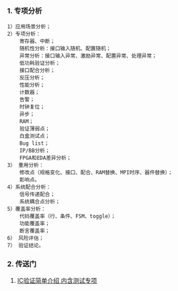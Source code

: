 ### 1. 专项分析
~~~
1）应用场景分析；
2）专项分析：
	寄存器、中断；
	随机性分析：接口输入随机、配置随机；
	异常分析：接口输入异常、激励异常、配置异常、处理异常；
	低功耗验证分析；
	接口配合分析；
	反压分析；
	性能分析；
	计数器；
	告警；
	时钟复位；
	异步；
	RAM；
	验证薄弱点；
	白盒测试点；
	Bug list；
	IP/BB分析；
	FPGA和EDA差异分析；
3） 重用分析：
	修改点（规格变化、接口、配合、RAM替换、MPI时序、器件替换）；
	影响点。
4）系统配合分析：
	信号传递配合；
	系统耦合点分析；
5）覆盖率分析：
	代码覆盖率（行、条件、FSM、toggle）；
	功能覆盖率；
	断言覆盖率；
6） 风险评估；
7） 验证结论。
~~~
### 2. 传送门
1. [IC验证简单介绍 内含测试专项](https://blog.csdn.net/wordwarwordwar/article/details/78841528?spm=1001.2014.3001.5502)
